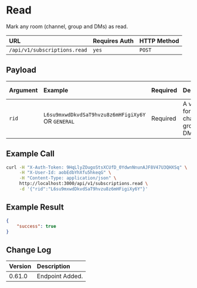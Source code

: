 # Read

Mark any room (channel, group and DMs) as read.

| URL | Requires Auth | HTTP Method |
| :--- | :--- | :--- |
| `/api/v1/subscriptions.read` | `yes` | `POST` |

## Payload

| Argument   | Example            | Required | Description   | Valid Format(s) |
| :--------- | :----------------- | :------- | :------------ | :-------------- |
| `rid` | `L6su9mxwdDkvdSaT9hvzu8z6mHFigiXy6Y` OR `GENERAL` | Required | A valid `rid` for a channel, group or DM | Alphanumeric mixed-case string |


## Example Call

```bash
curl -H "X-Auth-Token: 9HqLlyZOugoStsXCUfD_0YdwnNnunAJF8V47U3QHXSq" \
     -H "X-User-Id: aobEdbYhXfu5hkeqG" \
     -H "Content-Type: application/json" \
     http://localhost:3000/api/v1/subscriptions.read \
     -d '{"rid":"L6su9mxwdDkvdSaT9hvzu8z6mHFigiXy6Y"}'
```

## Example Result

```json
{
    "success": true
}
```

## Change Log

| Version | Description |
| :--- | :--- |
| 0.61.0 | Endpoint Added. |
